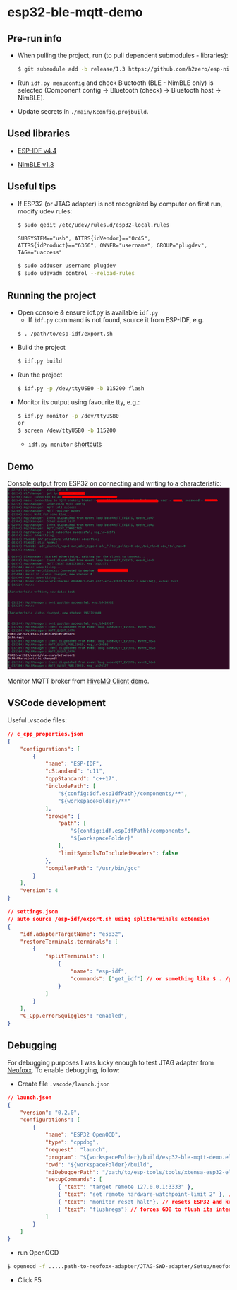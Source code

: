 # esp32-ble-mqtt-demo

## Pre-run info

- When pulling the project, run (to pull dependent submodules - libraries):
  ```bash
  $ git submodule add -b release/1.3 https://github.com/h2zero/esp-nimble-cpp.git components/nimBLE
  ```

- Run `idf.py menuconfig` and check Bluetooth (BLE - NimBLE only) is selected (Component config -> Bluetooth (check) -> Bluetooth host -> NimBLE).

- Update secrets in `./main/Kconfig.projbuild`. 

## Used libraries

- [ESP-IDF v4.4](https://github.com/espressif/esp-idf/tree/release/v4.4)

- [NimBLE v1.3](https://github.com/h2zero/esp-nimble-cpp/tree/release/1.3)

## Useful tips

- If ESP32 (or JTAG adapter) is not recognized by computer on first run, modify udev rules:
  ```bash
  $ sudo gedit /etc/udev/rules.d/esp32-local.rules
  ```
  ```
  SUBSYSTEM=="usb", ATTRS{idVendor}=="0c45", ATTRS{idProduct}=="6366", OWNER="username", GROUP="plugdev", TAG+="uaccess"
  ```
  ```bash
  $ sudo adduser username plugdev
  $ sudo udevadm control --reload-rules
  ```

## Running the project

- Open console & ensure idf.py is available `idf.py`
  - If `idf.py` command is not found, source it from ESP-IDF, e.g. 
  ```bash
  $ . /path/to/esp-idf/export.sh
  ```
- Build the project 
  ```bash 
  $ idf.py build
  ```
- Run the project
  ```bash 
  $ idf.py -p /dev/ttyUSB0 -b 115200 flash
  ```
- Monitor its output using favourite tty, e.g.:
  ```bash
  $ idf.py monitor -p /dev/ttyUSB0
  or
  $ screen /dev/ttyUSB0 -b 115200
  ```
  - `idf.py monitor` [shortcuts](https://docs.espressif.com/projects/esp-idf/en/latest/esp32/api-guides/tools/idf-monitor.html)


## Demo

Console output from ESP32 on connecting and writing to a characteristic:
![Console output from idf.py monitor](./pic/demo-esp-monitor.png)

Monitor MQTT broker from [HiveMQ Client demo](https://www.hivemq.com/demos/websocket-client/).


## VSCode development

Useful .vscode files:

```json
// c_cpp_properties.json
{
    "configurations": [
        {
            "name": "ESP-IDF",
            "cStandard": "c11",
            "cppStandard": "c++17",
            "includePath": [
                "${config:idf.espIdfPath}/components/**",
                "${workspaceFolder}/**"
            ],
            "browse": {
                "path": [
                    "${config:idf.espIdfPath}/components",
                    "${workspaceFolder}"
                ],
                "limitSymbolsToIncludedHeaders": false
            },
            "compilerPath": "/usr/bin/gcc"
        }
    ],
    "version": 4
}
```

```json
// settings.json
// auto source /esp-idf/export.sh using splitTerminals extension
{
    "idf.adapterTargetName": "esp32",
    "restoreTerminals.terminals": [
        {
            "splitTerminals": [
                {
                    "name": "esp-idf",
                    "commands": ["get_idf"] // or something like $ . /path-to-esp-idf/export.sh
                }
            ]
        }
    ],
    "C_Cpp.errorSquiggles": "enabled",
}
```

## Debugging

For debugging purposes I was lucky enough to test JTAG adapter from [Neofoxx](https://github.com/Neofoxx/JTAG-SWD-adapter). To enable debugging, follow:

- Create file `.vscode/launch.json`
```json
// launch.json
{
    "version": "0.2.0",
    "configurations": [
        {
            "name": "ESP32 OpenOCD",
            "type": "cppdbg",
            "request": "launch",
            "program": "${workspaceFolder}/build/esp32-ble-mqtt-demo.elf", // change path specified to your needs
            "cwd": "${workspaceFolder}/build",
            "miDebuggerPath": "/path/to/esp-tools/tools/xtensa-esp32-elf/esp-2021r2-patch3-8.4.0/xtensa-esp32-elf/bin/xtensa-esp32-elf-gdb", // change to satisfy your needs
            "setupCommands": [
                { "text": "target remote 127.0.0.1:3333" },
                { "text": "set remote hardware-watchpoint-limit 2" }, // how many HW breakpoints MCU supports
                { "text": "monitor reset halt"}, // resets ESP32 and keeps it halted
                { "text": "flushregs"} // forces GDB to flush its internal register cache
            ]
        }
    ]
}
```

- run OpenOCD
```bash
$ openocd -f .....path-to-neofoxx-adapter/JTAG-SWD-adapter/Setup/neofoxx.cfg -c "transport select jtag" -f target/esp32.cfg -c "adapter_khz 1000"
```

- Click F5